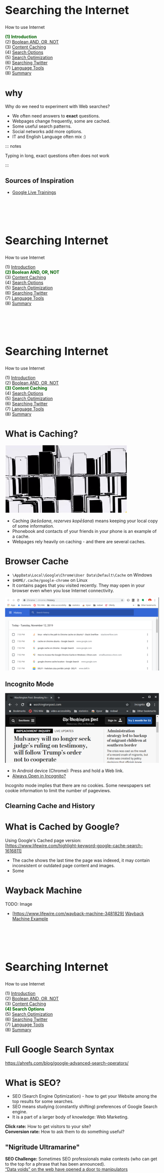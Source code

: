 # &nbsp;

<hgroup>

<h1 style="font-size:28pt">Searching the Internet</h1>

<blue>How to use Internet</blue>

</hgroup><hgroup>

<span style="color:darkgreen">**(1) Introduction**</span>  
<span>(2) [Boolean AND, OR, NOT](#section-1)</span>  
<span>(3) [Content Caching](#section-2)</span>  
<span>(4) [Search Options](#section-3)</span>  
<span>(5) [Search Optimization](#section-4)</span>  
<span>(6) [Searching Twitter](#section-5)</span>  
<span>(7) [Language Tools](#section-6)</span>  
<span>(8) [Summary](#section-7)</span>

</hgroup>




# <lo-why/> why

<div class="bigWhy">

Why do we need to experiment with Web searches?

</div>
<div class="smallWhy">

* We often need answers to **exact** questions.
* Webpages change frequently, some are cached.
* Some useful search patterns.
* Social networks add more options. 
* IT and English Language often mix :)

</div>


::: notes

Typing in long, exact questions often does not work

:::


## <lo-summary/> Sources of Inspiration

* [Google Live Trainings](https://www.google.com/insidesearch/searcheducation/training.html)





# &nbsp;

<hgroup>

<h1 style="font-size:28pt">Searching Internet</h1>

<blue>How to use Internet</blue>

</hgroup><hgroup>

<span>(1) [Introduction](#section)</span>  
<span style="color:darkgreen">**(2) Boolean AND, OR, NOT**</span>  
<span>(3) [Content Caching](#section-2)</span>  
<span>(4) [Search Options](#section-3)</span>  
<span>(5) [Search Optimization](#section-4)</span>  
<span>(6) [Searching Twitter](#section-5)</span>  
<span>(7) [Language Tools](#section-6)</span>  
<span>(8) [Summary](#section-7)</span>

</hgroup>








# &nbsp;

<hgroup>

<h1 style="font-size:28pt">Searching Internet</h1>

<blue>How to use Internet</blue>

</hgroup><hgroup>

<span>(1) [Introduction](#section)</span>  
<span>(2) [Boolean AND, OR, NOT](#section-1)</span>  
<span style="color:darkgreen">**(3) Content Caching**</span>  
<span>(4) [Search Options](#section-3)</span>  
<span>(5) [Search Optimization](#section-4)</span>  
<span>(6) [Searching Twitter](#section-5)</span>  
<span>(7) [Language Tools](#section-6)</span>  
<span>(8) [Summary](#section-7)</span>

</hgroup>


# <lo-theory/> What is Caching?

<hgroup>

![Caching](caching.png)

</hgroup>
<hgroup>

* Caching (*kešošana*, *rezerves kopēšana*) 
means keeping your local copy of some information.
* Phonebook and contacts of your friends in your phone is an
example of a cache. 
* Webpages rely heavily on caching - and there are several caches.


</hgroup>


# <lo-summary/> Browser Cache

* <blue>`\AppData\Local\Google\Chrome\User Data\Default\Cache`</blue> on Windows
* <blue>`$HOME/.cache/google-chrome`</blue> on Linux
* It contains pages that you visited recently. They may open in your browser even 
when you lose Internet connectivity. 

![Browser history](browser-history.png)


## <lo-summary/> Incognito Mode


![Incognito Mode](incognito-mode.png)

* In Android device (Chrome): Press and hold a Web link.
* [Always Open in Incognito?](https://android.gadgethacks.com/how-to/make-chrome-always-open-incognito-mode-0202897/)

Incognito mode implies that there are no cookies. Some newspapers set cookie information to 
limit the number of pageviews. 

</hgroup>


## <lo-summary/> Clearning Cache and History




# <lo-summary/> What is Cached by Google?

<hgroup>

Using Google's Cached page version:  
[https://www.lifewire.com/highlight-keyword-google-cache-search-1616811]

</hgroup>
<hgroup>

* The cache shows the last time the page was indexed, 
it may contain inconsistent or outdated page content and images.
* Some

</hgroup>



# <lo-summary/> Wayback Machine

<hgroup>

TODO: Image

</hgroup>
<hgroup>

* [https://www.lifewire.com/wayback-machine-3481829]
[Wayback Machine Example](http://web.archive.org/web/*/www.dudajevagatve.lv/nt/index.html)

</hgroup>



# &nbsp;

<hgroup>

<h1 style="font-size:28pt">Searching Internet</h1>

<blue>How to use Internet</blue>

</hgroup><hgroup>

<span>(1) [Introduction](#section)</span>  
<span>(2) [Boolean AND, OR, NOT](#section-1)</span>  
<span>(3) [Content Caching](#section-2)</span>  
<span style="color:darkgreen">**(4) Search Options**</span>  
<span>(5) [Search Optimization](#section-4)</span>  
<span>(6) [Searching Twitter](#section-5)</span>  
<span>(7) [Language Tools](#section-6)</span>  
<span>(8) [Summary](#section-7)</span>

</hgroup>


# <lo-theory/> Full Google Search Syntax


https://ahrefs.com/blog/google-advanced-search-operators/






# <lo-theory/> What is SEO?

* SEO (Search Engine Optimization) - how to get your Website 
among the top results for some searches.
* SEO means studying (constantly shifting) preferences of
Google Search engine.
* It is a part of a larger body of knowledge: Web Marketing. 

**Click rate:** How to get visitors to your site?  
**Conversion rate:** How to ask them to do something useful?


## <lo-summary/> "Nigritude Ultramarine"

**SEO Challenge:** Sometimes SEO professionals make contests
(who can get to the top for a phrase that has been announced).  
[“Data voids” on the web have opened a door to manipulators](https://www.niemanlab.org/2019/11/watch-your-language-data-voids-on-the-web-have-opened-a-door-to-manipulators-and-other-disinformation-merchants/)

* There are multiple techniques, but "natural traffic" usually 
works best: You create quality content, update your Website regularly. 
* Then visitors come to see your content. 

You can play some tricks, but usually this means trying to fool Google's
algorithms. 


## <lo-summary/> Phishing Websites

* Mistyping some popular search term may be risky. 
* Your browser can go to a fraudulent site. 

**Warning!** Do not try the sites mentioned in the NBC material on your device.  
Your browser vulnerability may be exploited!

[NBC News: Warning: Misspelling that web address can lead to trouble](https://www.nbcnews.com/business/consumer/warning-misspelling-web-address-can-lead-trouble-n876086)

* Popular traps: mistyping the domain name `.com` as `.cm` (Cameroon) or `.om` (Oman).
* Phishing site: `paypa1.com` (digit `1` instead of "L"); `espn.cm` etc.
* Slightly mistyped Web searches could do the same. 


## <lo-summary/> Browser hijacking

<hgroup>

![Presto Virus](prestotuneup.jpg)

</hgroup>
<hgroup>

* A related threat is to reset your browser's homepage to a malicious site
(can be done by a JavaScript). 
* Unwanted Adware, if you install unverified extensions for your browser.

</hgroup>



::: notes

http://backofficeitltd.freshdesk.com/support/solutions/articles/1000034157-browser-hijacking-wave

:::




# &nbsp;

<hgroup>

<h1 style="font-size:28pt">Searching Internet</h1>

<blue>How to use Internet</blue>

</hgroup><hgroup>

<span>(1) [Introduction](#section)</span>  
<span>(2) [Boolean AND, OR, NOT](#section-1)</span>  
<span>(3) [Content Caching](#section-2)</span>  
<span>(4) [Search Options](#section-3)</span>  
<span style="color:darkgreen">**(5) Search Optimization**</span>  
<span>(6) [Searching Twitter](#section-5)</span>  
<span>(7) [Language Tools](#section-6)</span>  
<span>(8) [Summary](#section-7)</span>

</hgroup>







# &nbsp;

<hgroup>

<h1 style="font-size:28pt">Searching Internet</h1>

<blue>How to use Internet</blue>

</hgroup><hgroup>

<span>(1) [Introduction](#section)</span>  
<span>(2) [Boolean AND, OR, NOT](#section-1)</span>  
<span>(3) [Content Caching](#section-2)</span>  
<span>(4) [Search Options](#section-3)</span>  
<span>(5) [Search Optimization](#section-4)</span>  
<span style="color:darkgreen">**(6) Searching Twitter**</span>  
<span>(7) [Language Tools](#section-6)</span>  
<span>(8) [Summary](#section-7)</span>

</hgroup>


# <lo-summary/> Searching Social Networks

**A case study: Twitter:** [Advanced Search](https://unionmetrics.com/resources/how-to-use-advanced-twitter-search-queries/)



## <lo-summary/> Searching YouTube

![YouTube Search Filters](youtube-search-filters.png)

Instead of search syntax can pick "filters" (can search by video, channel, playlist), 
upload date, length, and sorting order. 




# &nbsp;

<hgroup>

<h1 style="font-size:28pt">Searching Internet</h1>

<blue>How to use Internet</blue>

</hgroup><hgroup>

<span>(1) [Introduction](#section)</span>  
<span>(2) [Boolean AND, OR, NOT](#section-1)</span>  
<span>(3) [Content Caching](#section-2)</span>  
<span>(4) [Search Options](#section-3)</span>  
<span>(5) [Search Optimization](#section-4)</span>  
<span>(6) [Searching Twitter](#section-5)</span>  
<span style="color:darkgreen">**(7) Language Tools</span>  
<span>(8) [Summary](#section-7)</span>

</hgroup>


# <lo-summary/> Searches start by correct words

<hgroup>

Spelling Dictionaries contain all dictionary forms

* [KarmaSoft.com](https://www.karamasoft.com/UltimateSpell/Dictionary.aspx) - 
Some popular languages (en-GB, en-US, lt, de). 
* [Aspell dictionaries - trickier format](https://ftp.gnu.org/gnu/aspell/dict/0index.html)

</hgroup>
<hgroup>

Latvian spelling needs more sophisticated spelling dictionaries. 
Morphological changes (many wordforms
are inflections of verbs, etc.). 
English, Chinese and some other languages

</hgroup>


## <lo-summary/> Solving Crosswords

[Crosswords and automata](https://phillipmfeldman.org/English/regex.html)



# <lo-theory/> Regular Expressions

<div style="font-size:80%">

<hgroup>

[Debuggex Site](https://www.debuggex.com/)

![Regex char groups](regex-char-groups.png)

</hgroup>
<hgroup>

![Char groups result](char-groups-result.png)

</hgroup>

<blue>`grep -E '(f|p|qu|s|sp)(ea|ee|oo)(l|n|t)$' en-GB.txt`</blue>

</div>


# &nbsp;

<hgroup>

<h1 style="font-size:28pt">Searching Internet</h1>

<blue>How to use Internet</blue>

</hgroup><hgroup>

<span>(1) [Introduction](#section)</span>  
<span>(2) [Boolean AND, OR, NOT](#section-1)</span>  
<span>(3) [Content Caching](#section-2)</span>  
<span>(4) [Search Options](#section-3)</span>  
<span>(5) [Search Optimization](#section-4)</span>  
<span>(6) [Searching Twitter](#section-5)</span>  
<span>(7) [Language Tools](#section-6)</span>  
<span style="color:darkgreen">**(8) Summary**</span>

</hgroup>


# <lo-summary/> An Investigation by BBC

<div style="font-size:70%">

[https://twitter.com/BBCAfrica/status/1044186386847404033](https://twitter.com/BBCAfrica/status/1044186386847404033)

<hgroup>

![Mountain Line1](mountain-line1.png)

</hgroup>
<hgroup>

![Mountain Line2](mountain-line2.png)

</hgroup>

</div>

# <lo-summary/> Summary

<hgroup style="color:#999999">

1. Searched with Boolean AND,OR,NOT
2. Refreshed browser cache
3. Used Wayback Machine
4. Searched by domain and filetype
5. Demonstrated the risks of mistyping
6. Searched Twitter feeds
7. Used regular expressions
8. Searched a corpus of English

</hgroup>
<hgroup>


</hgroup>




